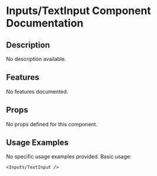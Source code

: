 # Inputs/TextInput Component Documentation

## Description
No description available.

## Features
No features documented.

## Props

No props defined for this component.

## Usage Examples

No specific usage examples provided. Basic usage:
```tsx
<Inputs/TextInput />
